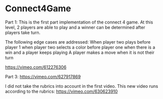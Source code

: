 # Connect4Game
Part 1:
This is the first part implementation of the connect 4 game. At this level, 2 players are able to play and a winner can be 
determined after players take turn.

The following edge cases are addressed:
When player two plays before player 1
when player two selects a color before player one
when there is a win and a player keeps playing
A player makes a move when it is not their turn

https://vimeo.com/612276306

Part 3:
https://vimeo.com/627917869

I did not take the rubrics into account in the first video. This new video runs according to the rubrics:
https://vimeo.com/630623910
